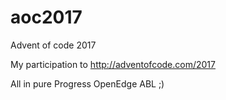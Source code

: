 # aoc2017
Advent of code 2017

My participation to http://adventofcode.com/2017

All in pure Progress OpenEdge ABL ;)

